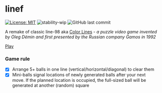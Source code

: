 # linef

[![License: MIT](https://img.shields.io/badge/License-MIT-green.svg?style=flat-square)](LICENSE.md)
![stability-wip](https://img.shields.io/badge/stability-wip-yellow.svg?style=flat-square)
![GitHub last commit](https://img.shields.io/github/last-commit/tanialx/linef?color=blue&style=flat-square)

A remake of classic line-98 aka [Color Lines](https://de.wikipedia.org/wiki/Color_Lines) - *a puzzle video game invented by Oleg Dëmin and first presented by the Russian company Gamos in 1992*

[Play](https://tanialx.github.io/linef/)

### Game rule

- [x] Arrange 5+ balls in one line (vertical/horizontal/diagonal) to clear them
- [x] Mini-balls signal locations of newly generated balls after your next move. If the planned location is occupied, the full-sized ball will be generated at another (random) square
